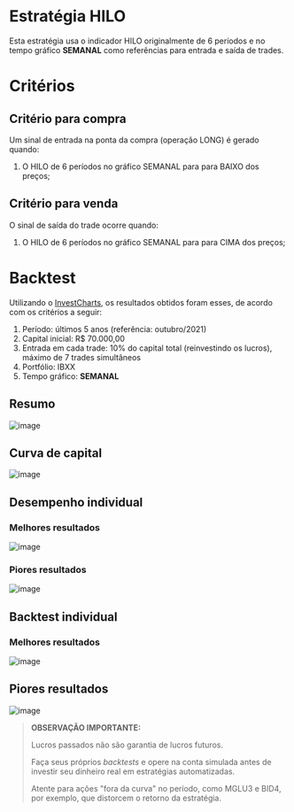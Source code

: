 # Estratégia HILO

Esta estratégia usa o indicador HILO originalmente de 6 períodos e no tempo gráfico **SEMANAL** como referências para entrada e saída de trades.

# Critérios

## Critério para compra

Um sinal de entrada na ponta da compra (operação LONG) é gerado quando:

1) O HILO de 6 períodos no gráfico SEMANAL para para BAIXO dos preços;

## Critério para venda

O sinal de saída do trade ocorre quando:

1) O HILO de 6 períodos no gráfico SEMANAL para para CIMA dos preços;


# Backtest

Utilizando o [InvestCharts](https://investcharts.com/), os resultados obtidos foram esses, de acordo com os critérios a seguir:

1) Período: últimos 5 anos (referência: outubro/2021)
2) Capital inicial: R$ 70.000,00
3) Entrada em cada trade: 10% do capital total (reinvestindo os lucros), máximo de 7 trades simultâneos
4) Portfólio: IBXX
5) Tempo gráfico: **SEMANAL**

## Resumo
![image](https://user-images.githubusercontent.com/6900313/139922120-54f927d5-2f0d-414e-8743-a27e2239d58c.png)


## Curva de capital
![image](https://user-images.githubusercontent.com/6900313/139922163-433d4609-7c59-4bc7-b063-14be1393f78a.png)

## Desempenho individual

### Melhores resultados
![image](https://user-images.githubusercontent.com/6900313/139922203-1406b4b8-5e06-451b-95a2-2b3f6615031d.png)


### Piores resultados
![image](https://user-images.githubusercontent.com/6900313/139922228-15d7e5d3-f2f1-45d6-8eb8-8c3d605ddc44.png)

## Backtest individual

### Melhores resultados
![image](https://user-images.githubusercontent.com/6900313/139922269-886cb33e-aba5-48c8-93b4-ae20dfcdd8ae.png)

## Piores resultados
![image](https://user-images.githubusercontent.com/6900313/139922312-f78148fc-94bb-40ff-a303-171d2a662acd.png)

> **OBSERVAÇÃO IMPORTANTE:**
> 
> Lucros passados não são garantia de lucros futuros.
> 
> Faça seus próprios *backtests* e opere na conta simulada antes de investir seu dinheiro real em estratégias automatizadas.
>
> Atente para ações "fora da curva" no período, como MGLU3 e BID4, por exemplo, que distorcem o retorno da estratégia.
> 
